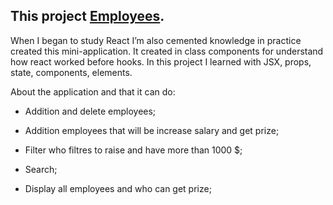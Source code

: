 ## This project [Employees](https://yurii108.github.io/react-employees/).

When I began to study React I’m also cemented knowledge in practice created this mini-application. It created in class components for understand how react worked before hooks.  In this project I learned with JSX, props, state, components, elements.


About the application and that it can do:

-	Addition and delete employees;

-	Addition employees that will be increase salary and get prize;

-	Filter who filtres to raise and have more than 1000 $;

-	Search;

-	Display all employees and who can get prize;

